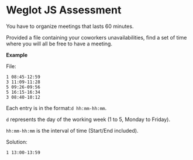 # Weglot JS Assessment

You have to organize meetings that lasts 60 minutes.

Provided a file containing your coworkers unavailabilities, find a set of time
where you will all be free to have a meeting.

**Example**

File:

```
1 08:45-12:59
3 11:09-11:28
5 09:26-09:56
5 16:15-16:34
3 08:40-10:12
```

Each entry is in the format:`d hh:mm-hh:mm`.

`d` represents the day of the working week (1 to 5, Monday to Friday).

`hh:mm-hh:mm` is the interval of time (Start/End included).

Solution:

```
1 13:00-13:59
```
